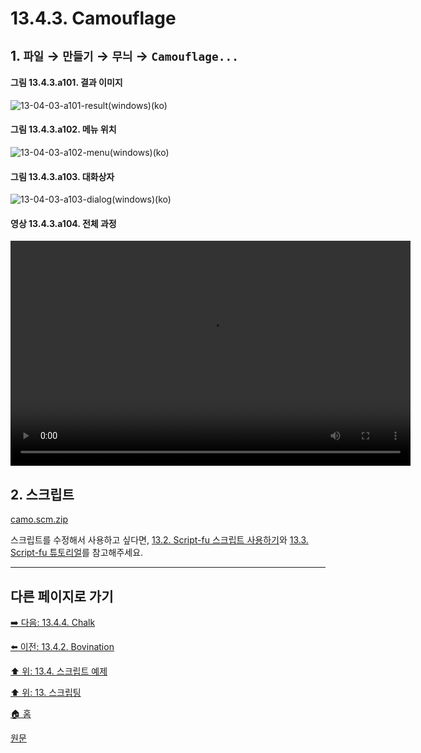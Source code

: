 # 13.4.3. Camouflage

## 1. `파일` → `만들기` → `무늬` → `Camouflage...`

#### 그림 13.4.3.a101. 결과 이미지
![13-04-03-a101-result(windows)(ko)](https://github.com/wonder13662/gimp/assets/15767104/d89741c7-bb24-49b8-8bf2-7dbfcbbdeb91)

#### 그림 13.4.3.a102. 메뉴 위치
![13-04-03-a102-menu(windows)(ko)](https://github.com/wonder13662/gimp/assets/15767104/1ee1704a-03c9-4059-900b-0cc24c631851)

#### 그림 13.4.3.a103. 대화상자
![13-04-03-a103-dialog(windows)(ko)](https://github.com/wonder13662/gimp/assets/15767104/7af38a73-2dd2-45b5-93fa-1a3d4ee5c142)

#### 영상 13.4.3.a104. 전체 과정
<video controls="controls" width="640" height="360" src="https://github.com/wonder13662/gimp/assets/15767104/89ce24f2-797a-42e1-a1e3-972eb79e4949"></video>

## 2. 스크립트
[camo.scm.zip](https://github.com/wonder13662/gimp/files/14737269/camo.scm.zip)

스크립트를 수정해서 사용하고 싶다면, [13.2. Script-fu 스크립트 사용하기](./13-02-00-using-script-fu-scripts.md)와 [13.3. Script-fu 튜토리얼](./13-03-00-a-script-fu-tutorial.md)를 참고해주세요.

***

## 다른 페이지로 가기
[➡️ 다음: 13.4.4. Chalk](./13-04-04-chalk.md)

[⬅️ 이전: 13.4.2. Bovination](./13-04-02-bovination.md)

[⬆️ 위: 13.4. 스크립트 예제](./13-04-00-script_examples.md)

[⬆️ 위: 13. 스크립팅](./13-00-scripting.md)

[🏠 홈](./00-home.md)

[원문](https://docs.gimp.org/2.10/ko/gimp-using-text.html#idm7428)
